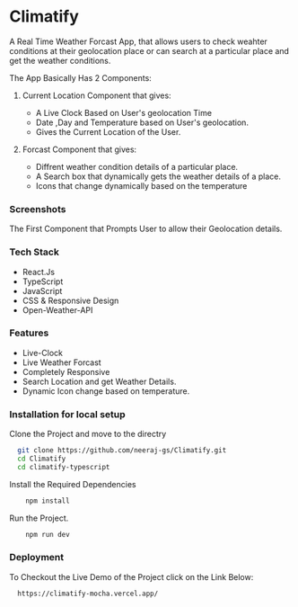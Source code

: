 
# Climatify

A Real Time Weather Forcast App, that allows users to check weahter conditions at their geolocation place or can search at a particular place and get the weather conditions.

The App Basically Has 2 Components:
    
  1. Current Location Component that gives:
        - A Live Clock Based on User's geolocation Time 
        - Date ,Day and Temperature based on User's geolocation.
        - Gives the Current Location of the User.
    
  2. Forcast Component that gives: 
        - Diffrent weather condition details of a particular place.
        - A Search box that dynamically gets the weather details of a place.
        - Icons that change dynamically based on the temperature


### Screenshots
The First Component that Prompts User to allow their Geolocation details.




### Tech Stack

- React.Js
- TypeScript
- JavaScript
- CSS & Responsive Design
- Open-Weather-API


    


### Features

- Live-Clock
- Live Weather Forcast
- Completely Responsive
- Search Location and get Weather Details.
- Dynamic Icon change based on temperature.






### Installation for local setup



Clone the Project and move to the directry
```bash
  git clone https://github.com/neeraj-gs/Climatify.git
  cd Climatify
  cd climatify-typescript
```

Install the Required Dependencies
```bash
    npm install
```

Run the Project.
```bash
    npm run dev
```

    
### Deployment

To Checkout the Live Demo of the Project click on the Link Below:

```bash
  https://climatify-mocha.vercel.app/
```

